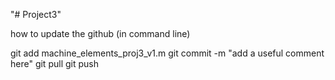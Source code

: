 "# Project3" 

how to update the github (in command line)

git add machine_elements_proj3_v1.m
git commit -m "add a useful comment here"
git pull
git push

